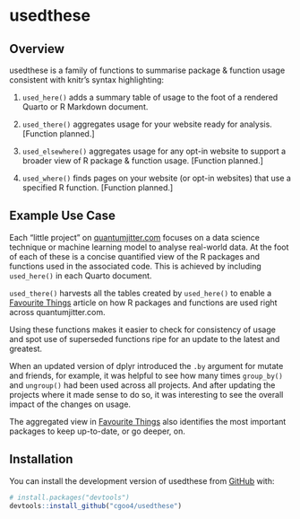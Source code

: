 
<!-- README.md is generated from README.Rmd. Please edit that file -->

# usedthese

<!-- badges: start -->
<!-- badges: end -->

## Overview

usedthese is a family of functions to summarise package & function usage
consistent with knitr’s syntax highlighting:

1.  `used_here()` adds a summary table of usage to the foot of a
    rendered Quarto or R Markdown document.

2.  `used_there()` aggregates usage for your website ready for analysis.
    \[Function planned.\]

3.  `used_elsewhere()` aggregates usage for any opt-in website to
    support a broader view of R package & function usage. \[Function
    planned.\]

4.  `used_where()` finds pages on your website (or opt-in websites) that
    use a specified R function. \[Function planned.\]

## Example Use Case

Each “little project” on
[quantumjitter.com](https://www.quantumjitter.com/project/) focuses on a
data science technique or machine learning model to analyse real-world
data. At the foot of each of these is a concise quantified view of the R
packages and functions used in the associated code. This is achieved by
including `used_here()` in each Quarto document.

`used_there()` harvests all the tables created by `used_here()` to
enable a [Favourite Things](https://www.quantumjitter.com/project/box/)
article on how R packages and functions are used right across
quantumjitter.com.

Using these functions makes it easier to check for consistency of usage
and spot use of superseded functions ripe for an update to the latest
and greatest.

When an updated version of dplyr introduced the `.by` argument for
mutate and friends, for example, it was helpful to see how many times
`group_by()` and `ungroup()` had been used across all projects. And
after updating the projects where it made sense to do so, it was
interesting to see the overall impact of the changes on usage.

The aggregated view in [Favourite
Things](https://www.quantumjitter.com/project/box/) also identifies the
most important packages to keep up-to-date, or go deeper, on.

## Installation

You can install the development version of usedthese from
[GitHub](https://github.com/) with:

``` r
# install.packages("devtools")
devtools::install_github("cgoo4/usedthese")
```
